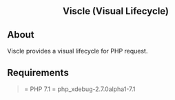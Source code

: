 ## <p align="center">Viscle (Visual Lifecycle)</p>

## About

Viscle provides a visual lifecycle for PHP request.


## Requirements

>= PHP 7.1
>= php_xdebug-2.7.0alpha1-7.1

